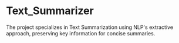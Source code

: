 # Text_Summarizer
The project specializes in Text Summarization using NLP's extractive approach, preserving key information for concise summaries.
